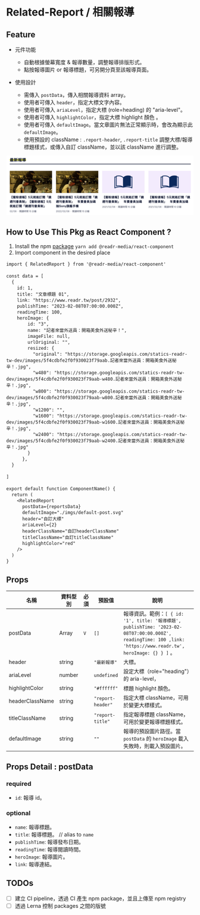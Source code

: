 # Related-Report / 相關報導

## Feature

- 元件功能

  - 自動根據螢幕寬度 & 報導數量，調整報導排版形式。
  - 點按報導圖片 or 報導標題，可另開分頁至該報導頁面。

- 使用設計

  - 需傳入 `postData`，傳入相關報導資料 array。
  - 使用者可傳入 `header`，指定大標文字內容。
  - 使用者可傳入 `ariaLevel`，指定大標 (role=heading) 的 "aria-level"。
  - 使用者可傳入 `highlightColor`，指定大標 highlight 顏色 。
  - 使用者可傳入 `defaultImage`。當文章圖片無法正常顯示時，會改為顯示此 `defaultImage`。
  - 使用預設的 className : `.report-header`, `.report-title` 調整大標/報導標題樣式，或傳入自訂 className，並以該 className 進行調整。

![Related report](./imgs/related-report.svg)

## How to Use This Pkg as React Component ?

1. Install the npm [package](https://www.npmjs.com/package/@readr-media/react-component)
   `yarn add @readr-media/react-component`
2. Import component in the desired place

```
import { RelatedReport } from '@readr-media/react-component'

const data = [
  {
    id: 1,
    title: "文章標題 01",
    link: "https://www.readr.tw/post/2932",
    publishTime: "2023-02-08T07:00:00.000Z",
    readingTime: 100,
    heroImage: {
        id: "3",
        name: "記者來當外送員：開箱美食外送秘辛！",
        imageFile: null,
        urlOriginal: "",
        resized: {
          "original": "https://storage.googleapis.com/statics-readr-tw-dev/images/5f4cdbfe2f0f930023f79aab.記者來當外送員：開箱美食外送秘辛！.jpg",
          "w480": "https://storage.googleapis.com/statics-readr-tw-dev/images/5f4cdbfe2f0f930023f79aab-w480.記者來當外送員：開箱美食外送秘辛！.jpg",
          "w800": "https://storage.googleapis.com/statics-readr-tw-dev/images/5f4cdbfe2f0f930023f79aab-w800.記者來當外送員：開箱美食外送秘辛！.jpg",
          "w1200": "",
          "w1600": "https://storage.googleapis.com/statics-readr-tw-dev/images/5f4cdbfe2f0f930023f79aab-w1600.記者來當外送員：開箱美食外送秘辛！.jpg",
          "w2400": "https://storage.googleapis.com/statics-readr-tw-dev/images/5f4cdbfe2f0f930023f79aab-w2400.記者來當外送員：開箱美食外送秘辛！.jpg"
        }
      },
  }

]

export default function ComponentName() {
  return (
    <RelatedReport
      postData={reportsData}
      defaultImage="./imgs/default-post.svg"
      header="自訂大標"
      ariaLevel={2}
      headerClassName="自訂headerClassName"
      titleClassName="自訂titleClassName"
      highlightColor="red"
    />
  )
}
```

## Props

| 名稱            | 資料型別 | 必須 | 預設值             | 說明                                                                                                                                                            |
| --------------- | -------- | ---- | ------------------ | --------------------------------------------------------------------------------------------------------------------------------------------------------------- |
| postData        | Array    | `V`  | `[]`               | 報導資訊。範例：`[ { id: '1', title: '報導標題', publishTime: '2023-02-08T07:00:00.000Z', readingTime: 100 ,link: 'https://www.readr.tw', heroImage: {} } ]` 。 |
| header          | string   |      | `"最新報導"`       | 大標。                                                                                                                                                          |
| ariaLevel       | number   |      | `undefined`        | 設定大標（role="heading"）的 aria-level，                                                                                                                       |
| highlightColor  | string   |      | `"#ffffff"`        | 標題 highlight 顏色。                                                                                                                                           |
| headerClassName | string   |      | `"report-header"`  | 指定大標 className，可用於變更大標樣式。                                                                                                                        |
| titleClassName  | string   |      | `"report-title"` | 指定報導標題 className，可用於變更報導標題樣式。                                                                                                                |
| defaultImage    | string   |      | `""`               | 報導的預設圖片路徑。當 `postData` 的 `heroImage` 載入失敗時，則載入預設圖片。                                                                                   |

## Props Detail : postData

### required

- `id`: 報導 id。

### optional

- `name`: 報導標題。
- `title`: 報導標題。 // alias to `name`
- `publishTime`: 報導發布日期。
- `readingTime`: 報導閱讀時間。
- `heroImage`: 報導圖片。
- `link`: 報導連結。

## TODOs

- [ ] 建立 CI pipeline，透過 CI 產生 npm package，並且上傳至 npm registry
- [ ] 透過 Lerna 控制 packages 之間的版號
